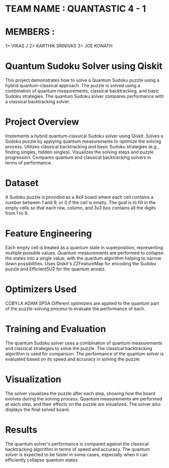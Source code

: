 # TEAM NAME : QUANTASTIC 4 - 1

# MEMBERS :

1> VIKAS J
2> KARTHIK SRINIVAS
3> JOE KONATH


# Quantum Sudoku Solver using Qiskit

This project demonstrates how to solve a Quantum Sudoku puzzle using a hybrid quantum-classical approach. The puzzle is solved using a combination of quantum measurements, classical backtracking, and basic Sudoku strategies. The quantum Sudoku solver compares performance with a classical backtracking solver.

# Project Overview

Implements a hybrid quantum-classical Sudoku solver using Qiskit.
Solves a Sudoku puzzle by applying quantum measurements to optimize the solving process.
Utilizes classical backtracking and basic Sudoku strategies (e.g., finding singles, hidden singles).
Visualizes the solving steps and puzzle progression.
Compares quantum and classical backtracking solvers in terms of performance.

# Dataset

A Sudoku puzzle is provided as a 9x9 board where each cell contains a number between 1 and 9, or 0 if the cell is empty. The goal is to fill in the empty cells so that each row, column, and 3x3 box contains all the digits from 1 to 9.


# Feature Engineering

Each empty cell is treated as a quantum state in superposition, representing multiple possible values.
Quantum measurements are performed to collapse the states into a single value, with the quantum algorithm helping to narrow down possibilities.
Uses Qiskit's ZZFeatureMap for encoding the Sudoku puzzle and EfficientSU2 for the quantum ansatz.

# Optimizers Used

COBYLA
ADAM
SPSA
Different optimizers are applied to the quantum part of the puzzle-solving process to evaluate the performance of each.

# Training and Evaluation

The quantum Sudoku solver uses a combination of quantum measurements and classical strategies to solve the puzzle.
The classical backtracking algorithm is used for comparison.
The performance of the quantum solver is evaluated based on its speed and accuracy in solving the puzzle.

# Visualization

The solver visualizes the puzzle after each step, showing how the board evolves during the solving process.
Quantum measurements are performed at each step, and their effects on the puzzle are visualized.
The solver also displays the final solved board.

# Results

The quantum solver's performance is compared against the classical backtracking algorithm in terms of speed and accuracy.
The quantum solver is expected to be faster in some cases, especially when it can efficiently collapse quantum states